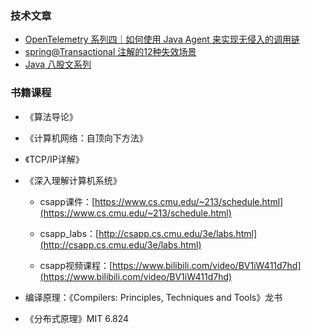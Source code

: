 ### 技术文章

- [OpenTelemetry 系列四｜如何使用 Java Agent 来实现无侵入的调用链](https://xie.infoq.cn/article/a3814f9326781409a05edc23d)
- [spring@Transactional 注解的12种失效场景](https://blog.51cto.com/u_14787961/4833414)
- [Java 八股文系列](https://mp.weixin.qq.com/s?__biz=MzU2NzAzMjQyOA==&mid=2247484198&idx=1&sn=c3c4dc133cceb410af6c7aa87daf5693)

### 书籍课程

- 《算法导论》

- 《计算机网络：自顶向下方法》

- 《TCP/IP详解》

- 《深入理解计算机系统》

  - csapp课件：[https://www.cs.cmu.edu/~213/schedule.html](https://www.cs.cmu.edu/~213/schedule.html)

  - csapp_labs：[http://csapp.cs.cmu.edu/3e/labs.html](http://csapp.cs.cmu.edu/3e/labs.html)

  - csapp视频课程：[https://www.bilibili.com/video/BV1iW411d7hd](https://www.bilibili.com/video/BV1iW411d7hd)

- 编译原理：《Compilers: Principles, Techniques and Tools》龙书

- 《分布式原理》MIT 6.824